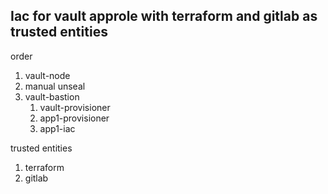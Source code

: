 ## Iac for vault approle with terraform and gitlab as trusted entities

order
1. vault-node
2. manual unseal
3. vault-bastion
    1. vault-provisioner
    2. app1-provisioner
    3. app1-iac

trusted entities
1. terraform
2. gitlab